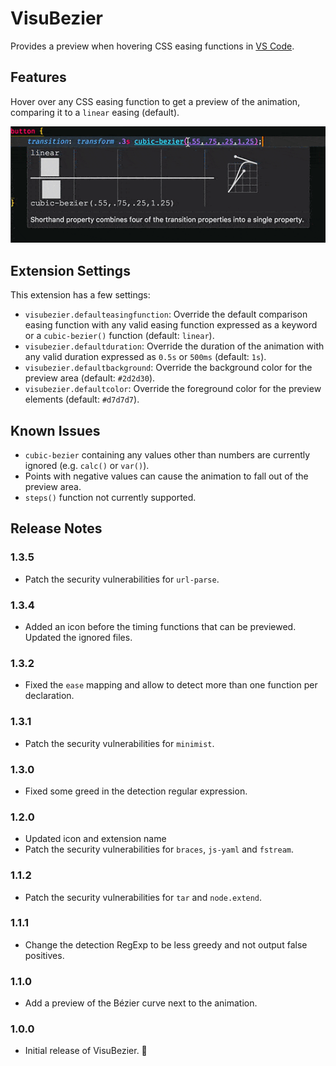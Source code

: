 # VisuBezier

Provides a preview when hovering CSS easing functions in [VS Code](https://github.com/Microsoft/vscode).

## Features

Hover over any CSS easing function to get a preview of the animation, comparing it to a `linear` easing (default).

![Hover to preview](https://raw.githubusercontent.com/chriskirknielsen/visubezier/master/preview.gif)

## Extension Settings

This extension has a few settings:

* `visubezier.defaulteasingfunction`: Override the default comparison easing function with any valid easing function expressed as a keyword or a `cubic-bezier()` function (default: `linear`).
* `visubezier.defaultduration`: Override the duration of the animation with any valid duration expressed as `0.5s` or `500ms` (default: `1s`).
* `visubezier.defaultbackground`: Override the background color for the preview area (default: `#2d2d30`).
* `visubezier.defaultcolor`: Override the foreground color for the preview elements (default: `#d7d7d7`).

## Known Issues

* `cubic-bezier` containing any values other than numbers are currently ignored (e.g. `calc()` or `var()`).
* Points with negative values can cause the animation to fall out of the preview area.
* `steps()` function not currently supported.

## Release Notes

### 1.3.5
- Patch the security vulnerabilities for `url-parse`.

### 1.3.4
- Added an icon before the timing functions that can be previewed. Updated the ignored files.

### 1.3.2
- Fixed the `ease` mapping and allow to detect more than one function per declaration.

### 1.3.1
- Patch the security vulnerabilities for `minimist`.

### 1.3.0
- Fixed some greed in the detection regular expression.

### 1.2.0
- Updated icon and extension name
- Patch the security vulnerabilities for `braces`, `js-yaml` and `fstream`.

### 1.1.2
- Patch the security vulnerabilities for `tar` and `node.extend`.

### 1.1.1
- Change the detection RegExp to be less greedy and not output false positives.

### 1.1.0
- Add a preview of the Bézier curve next to the animation.

### 1.0.0
- Initial release of VisuBezier. 🤘